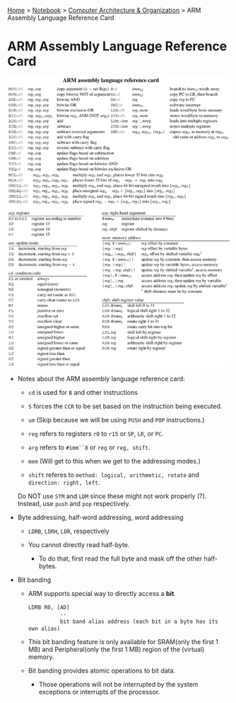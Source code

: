 <a href="../../">Home</a> > <a href="../notebook">Notebook</a> > <a href="./">Computer Architecture & Organization</a> > ARM Assembly Language Reference Card

# ARM Assembly Language Reference Card



<img src="./img/arm-assembly-reference-card.png" alt="arm-assembly-reference-card" width="900">



* Notes about the ARM assembly language reference card:

  - `cd` is used for `B` and other instructions

  - `S` forces the `CCR` to be set based on the instruction being executed.

  - `um` (Skip because we will be using `PUSH` and `POP` instructions.)

  - `reg` refers to registers `r0` to `r15` or `SP`, `LR`, or `PC`.

  - `arg` refers to `#imm``8` or `reg` or `reg, shift`.

  - `mem` (Will get to this when we get to the addressing modes.)

  - `shift` referes to `method: logical, arithmetic, rotate` and `direction: right, left`.

  Do NOT use `STM` and `LDM` since these might not work properly (?). Instead, use `push` and `pop`  respectively.

* Byte addressing, half-word addressing, word addressing    

  - `LDRB`, `LDRH`, `LDR`, respectively

  - You cannot directly read half-byte.        
    - To do that, first read the full byte and mask off the other half-bytes.

* Bit banding    

  - ARM supports special way to directly access a **bit**.

    ```plain
    LDRB R0, [AD]
              --
              bit band alias address (each bit in a byte has its own alias)
    ```

  - This bit banding feature is only available for SRAM(only the first 1 MB) and Peripheral(only the first 1 MB) region of the (virtual) memory.

  - Bit banding provides atomic operations to bit data.        

    - Those operations will not be interrupted by the system exceptions or interrupts of the processor.
